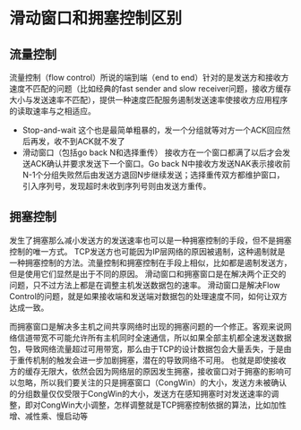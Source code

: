 # 滑动窗口和拥塞控制区别

## 流量控制

流量控制（flow control）所说的端到端（end to end）针对的是发送方和接收方速度不匹配的问题（比如经典的fast sender and slow receiver问题，接收方缓存大小与发送速率不匹配），提供一种速度匹配服务遏制发送速率使接收方应用程序的读取速率与之相适应。

* Stop-and-wait 这个也是最简单粗暴的，发一个分组就等对方一个ACK回应然后再发，收不到ACK就不发了
* 滑动窗口（包括go back N和选择重传） 接收方在一个窗口都满了以后才会发送ACK确认并要求发送下一个窗口。Go back N中接收方发送NAK表示接收前N-1个分组失败然后由发送方退回N步继续发送；选择重传双方都维护窗口，引入序列号，发现超时未收到序列号则由发送方重传。

## 拥塞控制

发生了拥塞那么减小发送方的发送速率也可以是一种拥塞控制的手段，但不是拥塞控制的唯一方式。
TCP发送方也可能因为IP层网络的原因被遏制，这种遏制就是一种拥塞控制的方法。流量控制和拥塞控制在手段上相似，比如都是遏制发送方，但是使用它们显然是出于不同的原因。
滑动窗口和拥塞窗口是在解决两个正交的问题，只不过方法上都是在调整主机发送数据包的速率。
滑动窗口是解决Flow Control的问题，就是如果接收端和发送端对数据包的处理速度不同，如何让双方达成一致。

而拥塞窗口是解决多主机之间共享网络时出现的拥塞问题的一个修正。客观来说网络信道带宽不可能允许所有主机同时全速通信，所以如果全部主机都全速发送数据包，导致网络流量超过可用带宽，那么由于TCP的设计数据包会大量丢失，于是由于重传机制的触发会进一步加剧拥塞，潜在的导致网络不可用。
也就是即使接收方的缓存无限大，依然会因为网络层的原因发生拥塞，接收窗口对于拥塞的影响可以忽略，所以我们要关注的只是拥塞窗口（CongWin）的大小，发送方未被确认的分组数量仅仅受限于CongWin的大小，发送方在感知拥塞时对发送速率的调整，即对CongWin大小调整，怎样调整就是TCP拥塞控制依据的算法，比如加性增、减性乘、慢启动等





